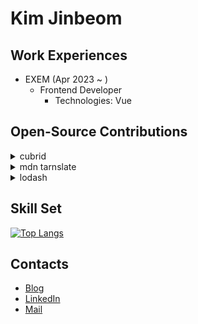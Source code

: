 <!--
**jinbekim/jinbekim** is a ✨ _special_ ✨ repository because its `README.md` (this file) appears on your GitHub profile.

Here are some ideas to get you started:

- 🔭 I’m currently working on ...
- 🌱 I’m currently learning ...
- 👯 I’m looking to collaborate on ...
- 🤔 I’m looking for help with ...
- 💬 Ask me about ...
- 📫 How to reach me: ...
- 😄 Pronouns: ...
- ⚡ Fun fact: ...

-->

# Kim Jinbeom

## Work Experiences
- EXEM (Apr 2023 ~ )
  - Frontend Developer
    - Technologies: Vue


## Open-Source Contributions

<details>
  <summary>cubrid</summary>
  <ul>
<li> https://github.com/CUBRID/cubrid/pull/3335 </li>
<li> https://github.com/CUBRID/cubrid/pull/3328 </li>
<li> https://github.com/CUBRID/cubrid/pull/3329 </li>
<li> https://github.com/CUBRID/cubrid/pull/3324 </li>
  </ul>
</details>

<details>
  <summary>mdn tarnslate</summary>
  <ul>
<li> https://github.com/mdn/translated-content/pull/15982 </li>
<li> https://github.com/mdn/translated-content/pull/5164 </li>
<li> https://github.com/mdn/translated-content/pull/5137 </li>
<li> https://github.com/mdn/translated-content/pull/16692 </li>
<li> https://github.com/mdn/translated-content/pull/15981 </li>
<li> https://github.com/mdn/translated-content/pull/5138 </li> 
<li> https://github.com/mdn/translated-content/pull/23044 </li>
  </ul>
</details>

<details>
  <summary>lodash</summary>
  <ul>
<li> https://github.com/lodash/lodash/pull/5789 </li>
  </ul>
</details>


<!-- ## Cerificates -->
<!-- ## Blog -->

## Skill Set
[![Top Langs](https://github-readme-stats.vercel.app/api/top-langs/?username=jinbekim)](https://github.com/jinbekim/github-readme-stats)


## Contacts
- [Blog](https://blog-ivory-sigma.vercel.app/)
- [LinkedIn](https://www.linkedin.com/in/jinbeom-kim-7b5a9b204/)
- [Mail](mailto:lljrwq123@gmail.com)




<!-- blog posts
<div align="center" style="text-align:center">
  [![Velog's GitHub stats](https://velog-readme-stats.vercel.app/api?name=woo0_hooo&tag=기술면접대비)](https://velog.io/@woo0_hooo)
  [![Velog's GitHub stats](https://velog-readme-stats.vercel.app/api?name=woo0_hooo)](https://velog.io/@woo0_hooo)
</div>
-->
 
<!-- Github Stats
<hr style="border-top: 3px solid #bbb;" />
[![Jinbekim's GitHub stats](https://github-readme-stats.vercel.app/api?username=jinbekim&count_private=true&hide=stars,issues)](https://github.com/anuraghazra/github-readme-stats)
-->

<!-- footer
![footer](https://capsule-render.vercel.app/api?type=waving&&color=gradient&height=100&section=footer&fontSize=90)
-->
